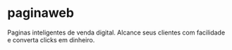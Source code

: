 # paginaweb
Paginas inteligentes de venda digital. Alcance seus clientes com facilidade e converta clicks em dinheiro.
